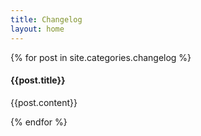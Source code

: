 ```yaml
---
title: Changelog
layout: home
---
```


{% for post in site.categories.changelog %}

#### {{post.title}}

{{post.content}}

{% endfor %}